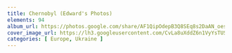 ```yaml
---
title: Chernobyl (Edward's Photos)
elements: 94
album_url: https://photos.google.com/share/AF1QipOdepB3Q8SEq8s2DaAN_oesuafpzR-5aRG-xsXeIbFbWlhENs-G679e5VI8mfEARw?key=SXlPTUxMSjZlUmI0VlJZWEN6NlozVVNsd2FDR2dR
cover_image_url: https://lh3.googleusercontent.com/CvLa8uXddZ6n1VyYsTUSs6HILVRD94Jt4IiaNRiwJJVUYSA2gxT9E7tLuF6iIxWZi82-90Gq6gSMC4s3fBDl3eT7K4zR1xcx8JyYK99nbyAArZ6FVImNQoIxOx3VaBmaiaI-XeEfvVWxkw30t6PqH2Q3Q9NEKvrFszopfYreHKJcpKkZL6C0Xt2Ufapllf6cQziHevig5z5U7lykoyhM1zBwA15MS8aIsmxVwyaj5lx1yRKOBIf-sMIzyAutGOn6ayj0PhjEHDmXALV0-xYT8JkQkXZOMyk1vH5Cjoy8WEilJQm1oIvAGPGSNiELUL6rEe34UM3O0zzi1RdIGC2D9ArgD57JvNl60bD79EoEHDDQmBmA0BVkbqp2obrwkAJTNhGtTVd_33cYTZ8jyN2305sR9-0hl_WXc3U5h1IbVJw75jZho8BpsmqeqwzlmE00oMfA7jgKMjkmnOvKdNn-va1KOIM02HNhGil7iD6WgYuRuNyGSn3oSTYBsQLYds0p4m6tiBiFO0NhUpPVoeVRpT4oIaayUjCgGyvJtRkEHeusFHU9k8V-bNps2RL7W_Kw7eZZ0N5PjiHflAqT8fOjp4wtoxGNULHtL8yr6IH28hcIlrnv_4lxByrU_Px_1QcpyJ_GTQI1kWtU6SSGkIKkbk04uQ=s195-p-k-no
categories: [ Europe, Ukraine ]
---
```

